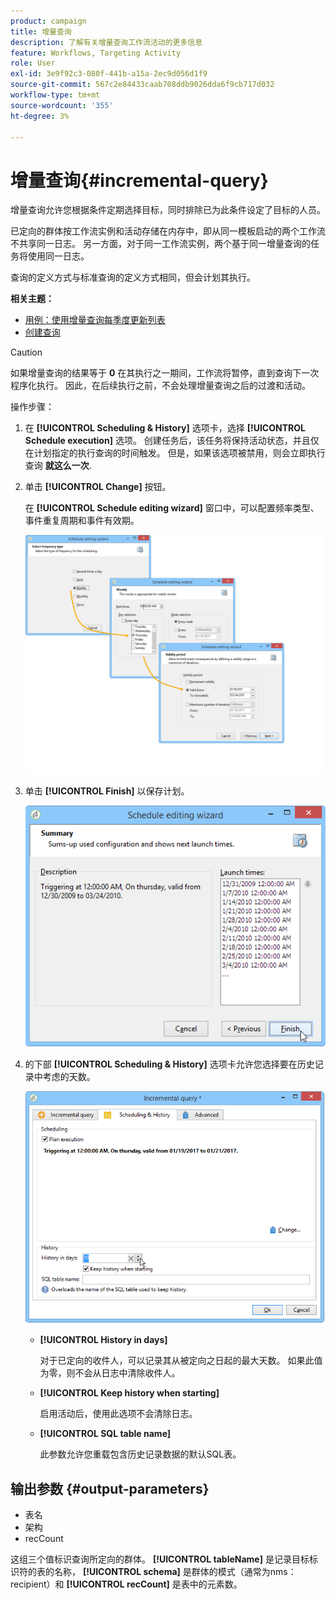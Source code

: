 ```yaml
---
product: campaign
title: 增量查询
description: 了解有关增量查询工作流活动的更多信息
feature: Workflows, Targeting Activity
role: User
exl-id: 3e9f92c3-080f-441b-a15a-2ec9d056d1f9
source-git-commit: 567c2e84433caab708ddb9026dda6f9cb717d032
workflow-type: tm+mt
source-wordcount: '355'
ht-degree: 3%

---
```


# 增量查询{#incremental-query}



增量查询允许您根据条件定期选择目标，同时排除已为此条件设定了目标的人员。

已定向的群体按工作流实例和活动存储在内存中，即从同一模板启动的两个工作流不共享同一日志。 另一方面，对于同一工作流实例，两个基于同一增量查询的任务将使用同一日志。

查询的定义方式与标准查询的定义方式相同，但会计划其执行。

**相关主题：**

* [用例：使用增量查询每季度更新列表](quarterly-list-update.md)
* [创建查询](query.md#creating-a-query)

>[!CAUTION]
>
>如果增量查询的结果等于 **0** 在其执行之一期间，工作流将暂停，直到查询下一次程序化执行。 因此，在后续执行之前，不会处理增量查询之后的过渡和活动。

操作步骤：

1. 在 **[!UICONTROL Scheduling & History]** 选项卡，选择 **[!UICONTROL Schedule execution]** 选项。 创建任务后，该任务将保持活动状态，并且仅在计划指定的执行查询的时间触发。 但是，如果该选项被禁用，则会立即执行查询 **就这么一次**.
1. 单击 **[!UICONTROL Change]** 按钮。

   在 **[!UICONTROL Schedule editing wizard]** 窗口中，可以配置频率类型、事件重复周期和事件有效期。

   ![](assets/s_user_segmentation_wizard_11.png)

1. 单击 **[!UICONTROL Finish]** 以保存计划。

   ![](assets/s_user_segmentation_wizard_valid.png)

1. 的下部 **[!UICONTROL Scheduling & History]** 选项卡允许您选择要在历史记录中考虑的天数。

   ![](assets/edit_request_inc.png)

   * **[!UICONTROL History in days]**

     对于已定向的收件人，可以记录其从被定向之日起的最大天数。 如果此值为零，则不会从日志中清除收件人。

   * **[!UICONTROL Keep history when starting]**

     启用活动后，使用此选项不会清除日志。

   * **[!UICONTROL SQL table name]**

     此参数允许您重载包含历史记录数据的默认SQL表。

## 输出参数 {#output-parameters}

* 表名
* 架构
* recCount

这组三个值标识查询所定向的群体。 **[!UICONTROL tableName]** 是记录目标标识符的表的名称， **[!UICONTROL schema]** 是群体的模式（通常为nms：recipient）和 **[!UICONTROL recCount]** 是表中的元素数。
